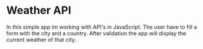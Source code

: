 # Weather API
In this simple app im working with API's in JavaScript.
The user have to fill a form with the city and a country. After validation the app will display the current weather
of that city.
